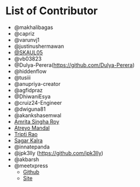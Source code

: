 ﻿# List of Contributor

- @makhalibagas
- @capriz
- @varunvj1
- @justinushermawan
- [@SKAUL05](https://github.com/SKAUL05)
- @vb03823
- @Dulya-Perera(https://github.com/Dulya-Perera)
- @hiddenflow
- @tusiii
- @anupriya-creator
- @agfidpraz
- @DhiwaniEsya
- @cruiz24-Engineer
- @dwiguna81
- @akankshasemwal
- [Amrita Singha Roy](https://github.com/uzumakinaruto96)
- [Atreyo Mandal](https://github.com/Atreyo69)
- [Tripti Rao](https://github.com/Tripti19-Rao)
- [Sagar Kalra](https://github.com/kalrasagar)
- @innatepanda
- @jpk3lly (https://github.com/jpk3lly)
- @akbarsh
- @meetxpress 
    - [Github](https://github.com/meetxpress)
    - [Site](http://meetpatel.live)
  
